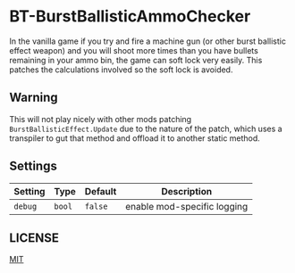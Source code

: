 # BT-BurstBallisticAmmoChecker

In the vanilla game if you try and fire a machine gun (or other burst ballistic effect weapon) and you will shoot more times than you have bullets remaining in your ammo bin, the game can soft lock very easily. This patches the calculations involved so the soft lock is avoided.

## Warning

This will not play nicely with other mods patching `BurstBallisticEffect.Update` due to the nature of the patch, which uses a transpiler to gut that method and offload it to another static method.

## Settings

Setting | Type | Default | Description
--- | --- | --- | ---
`debug` | `bool` | `false` | enable mod-specific logging

## LICENSE

[MIT](LICENSE)
